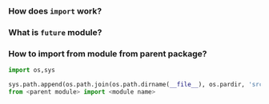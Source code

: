 ### How does `import` work?

### What is `future` module?


### How to import from module from parent package?
```python
import os,sys

sys.path.append(os.path.join(os.path.dirname(__file__), os.pardir, 'src'))
from <parent module> import <module name>
```
